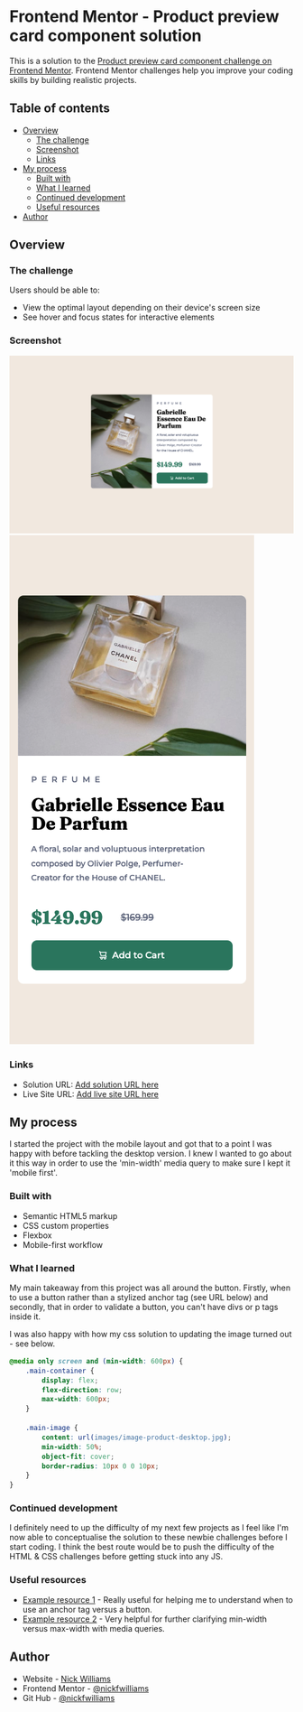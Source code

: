 # Frontend Mentor - Product preview card component solution

This is a solution to the [Product preview card component challenge on Frontend Mentor](https://www.frontendmentor.io/challenges/product-preview-card-component-GO7UmttRfa). Frontend Mentor challenges help you improve your coding skills by building realistic projects. 

## Table of contents

- [Overview](#overview)
  - [The challenge](#the-challenge)
  - [Screenshot](#screenshot)
  - [Links](#links)
- [My process](#my-process)
  - [Built with](#built-with)
  - [What I learned](#what-i-learned)
  - [Continued development](#continued-development)
  - [Useful resources](#useful-resources)
- [Author](#author)

## Overview

### The challenge

Users should be able to:

- View the optimal layout depending on their device's screen size
- See hover and focus states for interactive elements

### Screenshot

![](images/desktop-screenshot.png)
![](images/mobile-screenshot.png)

### Links

- Solution URL: [Add solution URL here](https://github.com/nickfwilliams/frontend-mentor/tree/master/ProductPreviewComponent)
- Live Site URL: [Add live site URL here](https://nickfwilliams.github.io/frontend-mentor/ProductPreviewComponent/index.html)

## My process

I started the project with the mobile layout and got that to a point I was happy with before tackling the desktop version. I knew I wanted to go about it this way in order to use the 'min-width' media query to make sure I kept it 'mobile first'. 

### Built with

- Semantic HTML5 markup
- CSS custom properties
- Flexbox
- Mobile-first workflow

### What I learned

My main takeaway from this project was all around the button. Firstly, when to use a button rather than a stylized anchor tag (see URL below) and secondly, that in order to validate a button, you can't have divs or p tags inside it.

I was also happy with how my css solution to updating the image turned out - see below.

```css
@media only screen and (min-width: 600px) {
    .main-container {
        display: flex;
        flex-direction: row;
        max-width: 600px;
    }

    .main-image {
        content: url(images/image-product-desktop.jpg);
        min-width: 50%;
        object-fit: cover;
        border-radius: 10px 0 0 10px;
    }
}
```

### Continued development

I definitely need to up the difficulty of my next few projects as I feel like I'm now able to conceptualise the solution to these newbie challenges before I start coding. I think the best route would be to push the difficulty of the HTML & CSS challenges before getting stuck into any JS.

### Useful resources

- [Example resource 1](https://www.a11y-101.com/design/button-vs-link) - Really useful for helping me to understand when to use an anchor tag versus a button.
- [Example resource 2](https://coderjony.com/blogs/media-queries-in-css-min-width-and-max-width/) - Very helpful for further clarifying min-width versus max-width with media queries.

## Author

- Website - [Nick Williams](https://www.your-site.com)
- Frontend Mentor - [@nickfwilliams](https://www.frontendmentor.io/profile/nickfwilliams)
- Git Hub - [@nickfwilliams](https://www.github.com/nickfwilliams)
